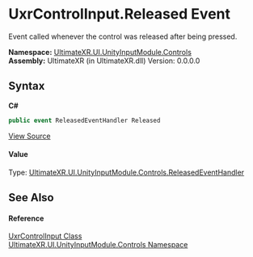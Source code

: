 # UxrControlInput.Released Event
 

Event called whenever the control was released after being pressed.

**Namespace:**&nbsp;<a href="N_UltimateXR_UI_UnityInputModule_Controls">UltimateXR.UI.UnityInputModule.Controls</a><br />**Assembly:**&nbsp;UltimateXR (in UltimateXR.dll) Version: 0.0.0.0

## Syntax

**C#**<br />
``` C#
public event ReleasedEventHandler Released
```

<a href="UltimateXR/Scripts/UI/UnityInputModule/Controls/UxrControlInput.cs" rel="noopener noreferrer" title="View the source code">View Source</a><br />

#### Value
Type: <a href="T_UltimateXR_UI_UnityInputModule_Controls_ReleasedEventHandler">UltimateXR.UI.UnityInputModule.Controls.ReleasedEventHandler</a>

## See Also


#### Reference
<a href="T_UltimateXR_UI_UnityInputModule_Controls_UxrControlInput">UxrControlInput Class</a><br /><a href="N_UltimateXR_UI_UnityInputModule_Controls">UltimateXR.UI.UnityInputModule.Controls Namespace</a><br />